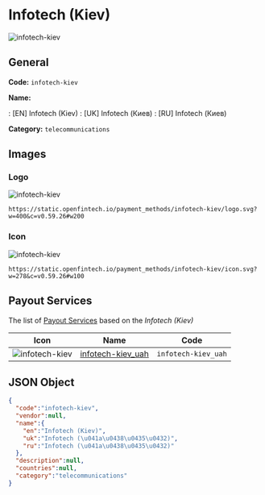 
# Infotech (Kiev) 
![infotech-kiev](https://static.openfintech.io/payment_methods/infotech-kiev/logo.svg?w=400&c=v0.59.26#w200)  

## General 
**Code:** `infotech-kiev` 
 
**Name:** 
 
:	[EN] Infotech (Kiev) 
:	[UK] Infotech (Киев) 
:	[RU] Infotech (Киев) 
 
**Category:** `telecommunications` 
 

## Images 

### Logo 
![infotech-kiev](https://static.openfintech.io/payment_methods/infotech-kiev/logo.svg?w=400&c=v0.59.26#w200)  

```
https://static.openfintech.io/payment_methods/infotech-kiev/logo.svg?w=400&c=v0.59.26#w200
```  

### Icon 
![infotech-kiev](https://static.openfintech.io/payment_methods/infotech-kiev/icon.svg?w=278&c=v0.59.26#w100)  

```
https://static.openfintech.io/payment_methods/infotech-kiev/icon.svg?w=278&c=v0.59.26#w100
```  

## Payout Services 
 
The list of [Payout Services](/payout-services/) based on the _Infotech (Kiev)_ 

|Icon|Name|Code| 
|:---:|:---:|:---:| 
|![infotech-kiev](https://static.openfintech.io/payout_methods/infotech-kiev/icon.png?w=278&c=v0.59.26#w40) |[infotech-kiev_uah](/payout-services/infotech-kiev_uah/)|`infotech-kiev_uah`| 
 

## JSON Object 

```json
{
  "code":"infotech-kiev",
  "vendor":null,
  "name":{
    "en":"Infotech (Kiev)",
    "uk":"Infotech (\u041a\u0438\u0435\u0432)",
    "ru":"Infotech (\u041a\u0438\u0435\u0432)"
  },
  "description":null,
  "countries":null,
  "category":"telecommunications"
}
```  

